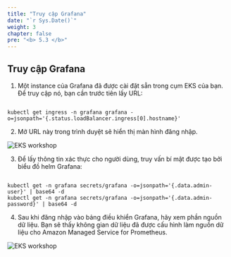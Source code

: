 ```yaml
---
title: "Truy cập Grafana"
date: "`r Sys.Date()`"
weight: 3
chapter: false
pre: "<b> 5.3 </b>"
---
```


## Truy cập Grafana


1. Một instance của Grafana đã được cài đặt sẵn trong cụm EKS của bạn. Để truy cập nó, bạn cần trước tiên lấy URL:


```

kubectl get ingress -n grafana grafana -o=jsonpath='{.status.loadBalancer.ingress[0].hostname}'

```


2. Mở URL này trong trình duyệt sẽ hiển thị màn hình đăng nhập.

![EKS workshop](/images/0007/0003.png?featherlight=false&width=60pc)


3. Để lấy thông tin xác thực cho người dùng, truy vấn bí mật được tạo bởi biểu đồ helm Grafana:

```

kubectl get -n grafana secrets/grafana -o=jsonpath='{.data.admin-user}' | base64 -d
kubectl get -n grafana secrets/grafana -o=jsonpath='{.data.admin-password}' | base64 -d

```

4. Sau khi đăng nhập vào bảng điều khiển Grafana, hãy xem phần nguồn dữ liệu. Bạn sẽ thấy không gian dữ liệu đã được cấu hình làm nguồn dữ liệu cho Amazon Managed Service for Prometheus.

![EKS workshop](/images/0007/0004.png?featherlight=false&width=90pc)